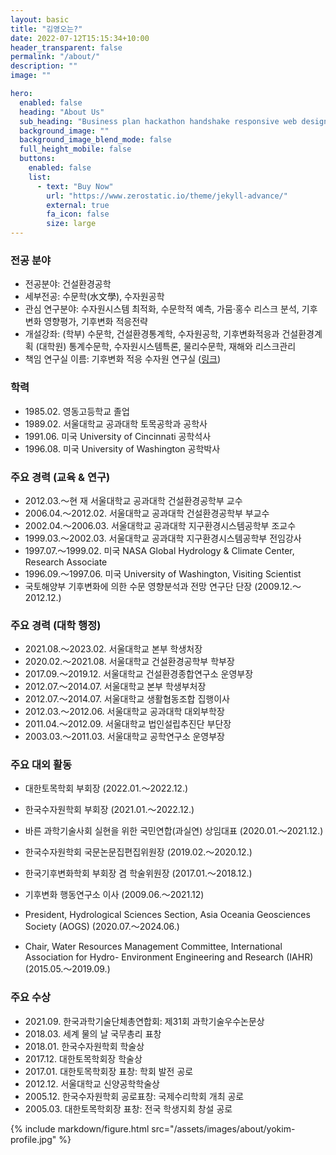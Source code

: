 ```yaml
---
layout: basic
title: "김영오는?"
date: 2022-07-12T15:15:34+10:00
header_transparent: false
permalink: "/about/"
description: ""
image: ""

hero:
  enabled: false
  heading: "About Us"
  sub_heading: "Business plan hackathon handshake responsive web design."
  background_image: ""
  background_image_blend_mode: false
  full_height_mobile: false
  buttons:
    enabled: false
    list:
      - text: "Buy Now"
        url: "https://www.zerostatic.io/theme/jekyll-advance/"
        external: true
        fa_icon: false
        size: large
---
```


### 전공 분야
- 전공분야: 건설환경공학
- 세부전공: 수문학(水文學), 수자원공학
- 관심 연구분야: 수자원시스템 최적화, 수문학적 예측, 가뭄·홍수 리스크 분석, 기후변화 영향평가, 기후변화 적응전략
- 개설강좌: (학부) 수문학, 건설환경통계학, 수자원공학, 기후변화적응과 건설환경계획
	   (대학원) 통계수문학, 수자원시스템특론, 물리수문학, 재해와 리스크관리
- 책임 연구실 이름: 기후변화 적응 수자원 연구실 ([링크](https://ccawr.snu.ac.kr/sub1_1.php))

### 학력
- 1985.02. 영동고등학교 졸업
- 1989.02. 서울대학교 공과대학 토목공학과 공학사
- 1991.06. 미국 University of Cincinnati 공학석사
- 1996.08. 미국 University of Washington 공학박사

### 주요 경력 (교육 & 연구)
- 2012.03.～현 재 서울대학교 공과대학 건설환경공학부 교수
- 2006.04.～2012.02. 서울대학교 공과대학 건설환경공학부 부교수
- 2002.04.～2006.03. 서울대학교 공과대학 지구환경시스템공학부 조교수
- 1999.03.～2002.03. 서울대학교 공과대학 지구환경시스템공학부 전임강사
- 1997.07.～1999.02. 미국 NASA Global Hydrology & Climate Center, Research Associate
- 1996.09.～1997.06. 미국 University of Washington, Visiting Scientist
- 국토해양부 기후변화에 의한 수문 영향분석과 전망 연구단 단장 (2009.12.～2012.12.)

### 주요 경력 (대학 행정)
- 2021.08.～2023.02. 서울대학교 본부 학생처장
- 2020.02.～2021.08. 서울대학교 건설환경공학부 학부장
- 2017.09.～2019.12. 서울대학교 건설환경종합연구소 운영부장
- 2012.07.～2014.07. 서울대학교 본부 학생부처장
- 2012.07.～2014.07. 서울대학교 생활협동조합 집행이사
- 2012.03.～2012.06. 서울대학교 공과대학 대외부학장
- 2011.04.～2012.09. 서울대학교 법인설립추진단 부단장
- 2003.03.～2011.03. 서울대학교 공학연구소 운영부장

### 주요 대외 활동
- 대한토목학회 부회장 (2022.01.～2022.12.)
- 한국수자원학회 부회장 (2021.01.～2022.12.)
- 바른 과학기술사회 실현을 위한 국민연합(과실연) 상임대표 (2020.01.～2021.12.)
- 한국수자원학회 국문논문집편집위원장 (2019.02.～2020.12.)
- 한국기후변화학회 부회장 겸 학술위원장 (2017.01.～2018.12.)
- 기후변화 행동연구소 이사 (2009.06.～2021.12)

- President, Hydrological Sciences Section, Asia Oceania Geosciences Society (AOGS)
(2020.07.～2024.06.)
- Chair, Water Resources Management Committee, International Association for Hydro- Environment Engineering and Research (IAHR) (2015.05.～2019.09.)

### 주요 수상
- 2021.09. 한국과학기술단체총연합회: 제31회 과학기술우수논문상
- 2018.03. 세계 물의 날 국무총리 표창
- 2018.01. 한국수자원학회 학술상
- 2017.12. 대한토목학회장 학술상
- 2017.01. 대한토목학회장 표창: 학회 발전 공로
- 2012.12. 서울대학교 신양공학학술상
- 2005.12. 한국수자원학회 공로표창: 국제수리학회 개최 공로
- 2005.03. 대한토목학회장 표창: 전국 학생지회 창설 공로
 
{% include markdown/figure.html src="/assets/images/about/yokim-profile.jpg" %}
